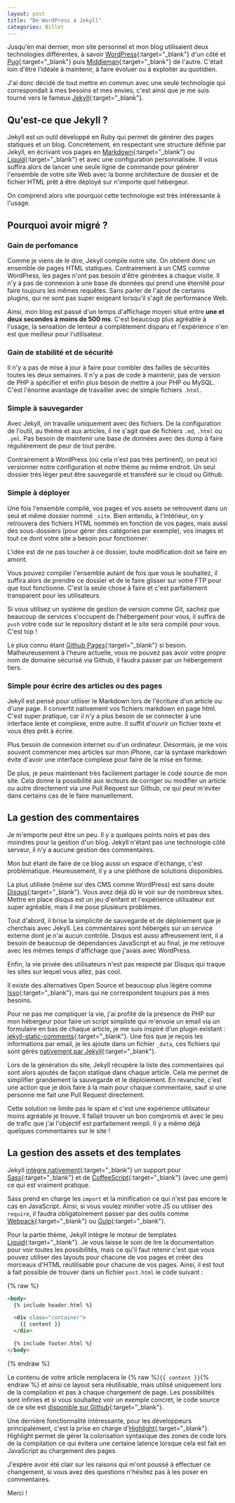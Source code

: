 ```yaml
---
layout: post
title: "De WordPress à Jekyll"
categories: Billet
---
```

Jusqu'en mai dernier, mon site personnel et mon blog utilisaient deux technologies différentes, à savoir [WordPress](https://wordpress.org){:target="_blank"} d'un côté et [Pug](https://github.com/pugjs/pug){:target="_blank"} puis [Middleman](https://github.com/middleman/middleman){:target="_blank"} de l'autre. C'était loin d'être l'idéale à maintenir, à faire évoluer ou à exploiter au quotidien.

J'ai donc décidé de tout mettre en commun avec une seule technologie qui correspondait à mes besoins et mes envies, c'est ainsi que je me suis tourné vers le fameux [Jekyll](http://jekyllrb.com){:target="_blank"}.

## Qu'est-ce que Jekyll ?

Jekyll est un outil développé en Ruby qui permet de générer des pages statiques et un blog. Concrètement, en respectant une structure définie par Jekyll, en écrivant vos pages en [Markdown](https://daringfireball.net/projects/markdown/){:target="_blank"} ou [Liquid](https://github.com/Shopify/liquid/wiki){:target="_blank"} et avec une configuration personnalisée. Il vous suffira alors de lancer une seule ligne de commande pour générer l'ensemble de votre site Web avec la bonne architecture de dossier et de fichier HTML prêt à être déployé sur n'importe quel hébergeur.

On comprend alors vite pourquoi cette technologie est très intéressante à l'usage.

## Pourquoi avoir migré ?

### Gain de perfomance

Comme je viens de le dire, Jekyll compile notre site. On obtient donc un ensemble de pages HTML statiques. Contrairement à un CMS comme WordPress, les pages n'ont pas besoin d'être générées à chaque visite. Il n'y a pas de connexion à une base de données qui prend une éternité pour faire toujours les mêmes requêtes. Sans parler de l'ajout de certains plugins, qui ne sont pas super exigeant lorsqu'il s'agit de performance Web.

Ainsi, mon blog est passé d'un temps d'affichage moyen situé entre **une et deux secondes à moins de 500 ms**. C'est beaucoup plus agréable à l'usage, la sensation de lenteur a complètement disparu et l'expérience n'en est que meilleur pour l'utilisateur.

### Gain de stabilité et de sécurité

Il n'y a pas de mise à jour à faire pour combler des failles de sécurités toutes les deux semaines. Il n'y a pas de code à maintenir, pas de version de PHP à spécifier et enfin plus besoin de mettre à jour PHP ou MySQL. C'est l'énorme avantage de travailler avec de simple fichiers ```.html```.

### Simple à sauvegarder

Avec Jekyll, on travaille uniquement avec des fichiers. De la configuration de l'outil, au thème et aux articles, il ne s'agit que de fichiers ```.md```, ```.html``` ou ```.yml```. Pas besoin de maintenir une base de données avec des dump à faire régulièrement de peur de tout perdre.

Contrairement à WordPress (où cela n'est pas très pertinent), on peut ici versionner notre configuration et notre thème au même endroit. Un seul dossier très léger peut être sauvegardé et transféré sur le cloud ou Github.

### Simple à déployer

Une fois l'ensemble compilé, vos pages et vos assets se retrouvent dans un seul et même dossier nommé ```_site```. Bien entendu, à l'intérieur, on y retrouvera des fichiers HTML nommés en fonction de vos pages, mais aussi des sous-dossiers (pour gérer des catégories par exemple), vos images et tout ce dont votre site a besoin pour fonctionner.

L'idée est de ne pas toucher à ce dossier, toute modification doit se faire en amont.

Vous pouvez compiler l'ensemble autant de fois que vous le souhaitez, il suffira alors de prendre ce dossier et de le faire glisser sur votre FTP pour que tout fonctionne. C'est la seule chose à faire et c'est parfaitement transparent pour les utilisateurs.

Si vous utilisez un système de gestion de version comme Git, sachez que beaucoup de services s'occupent de l'hébergement pour vous, il suffira de ```push``` votre code sur le repository distant et le site sera compilé pour vous. C'est top !

Le plus connu étant [Github Pages](https://pages.github.com){:target="_blank"} si besoin. Malheureusement à l'heure actuelle, vous ne pouvez pas avoir votre propre nom de domaine sécurisé via Github, il faudra passer par un hébergement tiers.

### Simple pour écrire des articles ou des pages

Jekyll est pensé pour utiliser le Markdown lors de l'écriture d'un article ou d'une page. Il convertit nativement vos fichiers markdown en page html. C'est super pratique, car il n'y a plus besoin de se connecter à une interface lente et complexe, entre autre. Il suffit d'ouvrir un fichier texte et vous êtes prêt à écrire.

Plus besoin de connexion internet ou d'un ordinateur. Désormais, je me vois souvent commencer mes articles sur mon iPhone, car la syntaxe markdown évite d'avoir une interface complexe pour faire de la mise en forme.

De plus, je peux maintenant très facilement partager le code source de mon site. Cela donne la possibilité aux lecteurs de corriger ou modifier un article ou autre directement via une Pull Request sur Github, ce qui peut m'éviter dans certains cas de le faire manuellement.

## La gestion des commentaires

Je m'emporte peut être un peu. Il y a quelques points noirs et pas des moindres pour la gestion d'un blog. Jekyll n'étant pas une technologie côté serveur, il n'y a aucune gestion des commentaires.

Mon but étant de faire de ce blog aussi un espace d'échange, c'est problématique. Heureusement, il y a une pléthore de solutions disponibles.

La plus utilisée (même sur des CMS comme WordPress) est sans doute [Disqus](https://disqus.com){:target="_blank"}. Vous avez déjà dû le voir sur de nombreux sites. Mettre en place disqus est un jeu d'enfant et l'expérience utilisateur est super agréable, mais il me pose plusieurs problèmes.

Tout d'abord, il brise la simplicité de sauvegarde et de déploiement que je cherchais avec Jekyll. Les commentaires sont hébergés sur un service externe dont je n'ai aucun contrôle. Disqus est aussi affreusement lent, il a besoin de beaucoup de dépendances JavaScript et au final, je me retrouve avec les mêmes temps d'affichage que j'avais avec WordPress.

Enfin, la vie privée des utilisateurs n'est pas respecté par Disqus qui traque les sites sur lequel vous allez, pas cool.

Il existe des alternatives Open Source et beaucoup plus légère comme [Isso](https://posativ.org/isso/){:target="_blank"}, mais qui ne correspondent toujours pas à mes besoins.

Pour ne pas me compliquer la vie, j'ai profité de la présence de PHP sur mon hébergeur pour faire un script simpliste qui m'envoie un email via un formulaire en bas de chaque article, je me suis inspiré d'un plugin existant : [jekyll-static-comments](https://github.com/mpalmer/jekyll-static-comments){:target="_blank"}. Une fois que je reçois les informations par email, je les ajoute dans un fichier ```_data```, ces fichiers qui sont gérés [nativement par Jekyll](https://jekyllrb.com/docs/datafiles/){:target="_blank"}.

Lors de la génération du site, Jekyll récupère la liste des commentaires qui sont alors ajoutés de façon statique dans chaque article. Cela me permet de simplifier grandement la sauvegarde et le déploiement. En revanche, c'est une action que je dois faire à la main pour chaque commentaire, sauf si une personne me fait une Pull Request directement.

Cette solution ne limite pas le spam et c'est une expérience utilisateur moins agréable je trouve. Il fallait trouver un bon compromis et avec le peu de trafic que j'ai l'objectif est parfaitement rempli. Il y a même déjà quelques commentaires sur le site !

## La gestion des assets et des templates

Jekyll [intègre nativement](https://jekyllrb.com/docs/assets/){:target="_blank"} un support pour [Sass](http://sass-lang.com/guide){:target="_blank"} et de [CoffeeScript](http://coffeescript.org){:target="_blank"} (avec une gem) ce qui est vraiment pratique.

Sass prend en charge les ```import``` et la minification ce qui n'est pas encore le cas en JavaScript. Ainsi, si vous voulez minifier votre JS ou utiliser des ```require```, il faudra obligatoirement passer par des outils comme [Webpack](https://webpack.js.org){:target="_blank"} ou [Gulp](https://gulpjs.com){:target="_blank"}.

Pour la partie thème, Jekyll intègre le moteur de templates [Liquid](https://shopify.github.io/liquid/){:target="_blank"}. Je vous laisse le soin de lire la documentation pour voir toutes les possibilités, mais ce qu'il faut retenir c'est que vous pouvez utiliser des layouts pour chacune de vos pages et créer des morceaux d'HTML réutilisable pour chacune de vos pages. Ainsi, il est tout à fait possible de trouver dans un fichier ```post.html``` le code suivant :

{% raw %}
```html
<body>
  {% include header.html %}

  <div class="container">
    {{ content }}
  </div>

  {% include footer.html %}
</body>
```
{% endraw %}

Le contenu de votre article remplacera le {% raw %}```{{ content }}```{% endraw %} et ainsi ce layout sera réutilisable, mais utilisé uniquement lors de la compilation et pas à chaque chargement de page. Les possibilités sont infinies et si vous souhaitez voir un exemple concret, le code source de ce site est [disponible sur Github](https://github.com/guillaumebriday/guillaumebriday.fr){:target="_blank"}.

Une dernière fonctionnalité intéressante, pour les développeurs principalement, c'est la prise en charge d'[Highlight](https://jekyllrb.com/docs/templates/#code-snippet-highlighting){:target="_blank"}. Highlight permet de gérer la colorisation syntaxique des zones de code lors de la compilation ce qui évitera une certaine latence lorsque cela est fait en JavaScript au chargement des pages.

J'espère avoir été clair sur les raisons qui m'ont poussé à effectuer ce changement, si vous avez des questions n'hésitez pas à les poser en commentaires.

Merci !
